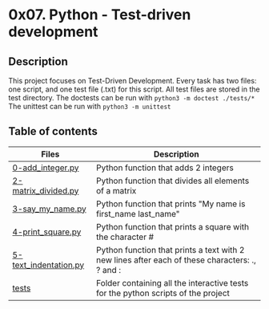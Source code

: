 # 0x07. Python - Test-driven development

## Description
This project focuses on Test-Driven Development.
Every task has two files: one script, and one test file (.txt) for this script. All test files are stored in the test directory.
The doctests can be run with ```python3 -m doctest ./tests/*```
The unittest can be run with ```python3 -m unittest```

## Table of contents

Files | Description
----- | -----------
[0-add_integer.py](./0-add_integer.py) | Python function that adds 2 integers
[2-matrix_divided.py](./2-matrix_divided.py) | Python function that divides all elements of a matrix
[3-say_my_name.py](./3-say_my_name.py) | Python function that prints "My name is first_name last_name"
[4-print_square.py](./4-print_square.py) | Python function that prints a square with the character #
[5-text_indentation.py](./5-text_indentation.py) | Python function that prints a text with 2 new lines after each of these characters: ., ? and :
[tests](./tests) | Folder containing all the interactive tests for the python scripts of the project